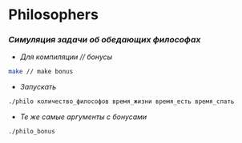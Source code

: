 # Philosophers
### _Симуляция задачи об обедающих философах_
- *Для компиляции // бонусы*
```sh
make // make bonus
```
- *Запускать*
```sh
./philo количество_философов время_жизни время_есть время_спать
```
- *Те же самые аргументы с бонусами*
```sh
./philo_bonus 
```

